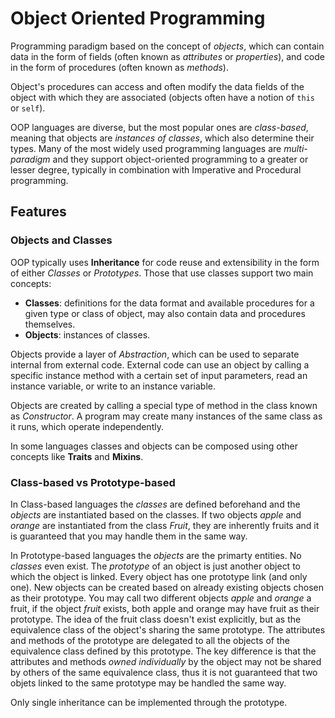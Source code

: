 # Object Oriented Programming

Programming paradigm based on the concept of _objects_, which can contain data in the form of fields (often known as _attributes_ or _properties_), and code in the form of procedures (often known as _methods_).

Object's procedures can access and often modify the data fields of the object with which they are associated (objects often have a notion of `this` or `self`).

OOP languages are diverse, but the most popular ones are _class-based_, meaning that objects are _instances of classes_, which also determine their types. Many of the most widely used programming languages are _multi-paradigm_ and they support object-oriented programming to a greater or lesser degree, typically in combination with Imperative and Procedural programming.

## Features

### Objects and Classes

OOP typically uses __Inheritance__ for code reuse and extensibility in the form of either _Classes_ or _Prototypes_. Those that use classes support two main concepts:

* __Classes__: definitions for the data format and available procedures for a given type or class of object, may also contain data and procedures themselves.
* __Objects__: instances of classes. 

Objects provide a layer of _Abstraction_, which can be used to separate internal from external code. External code can use an object by calling a specific instance method with a certain set of input parameters, read an instance variable, or write to an instance variable.

Objects are created by calling a special type of method in the class known as _Constructor_. A program may create many instances of the same class as it runs, which operate independently.

In some languages classes and objects can be composed using other concepts like __Traits__ and __Mixins__.

### Class-based vs Prototype-based

In Class-based languages the _classes_ are defined beforehand and the _objects_ are instantiated based on the classes. If two objects _apple_ and _orange_ are instantiated from the class _Fruit_, they are inherently fruits and it is guaranteed that you may handle them in the same way.

In Prototype-based languages the _objects_ are the primarty entities. No _classes_ even exist. The _prototype_ of an object is just another object to which the object is linked. Every object has one prototype link (and only one). New objects can be created based on already existing objects chosen as their prototype. You may call two different objects _apple_ and _orange_ a fruit, if the object _fruit_ exists, both apple and orange may have fruit as their prototype. The idea of the fruit class doesn't exist explicitly, but as the equivalence class of the object's sharing the same prototype. The attributes and methods of the prototype are delegated to all the objects of the equivalence class defined by this prototype. The key difference is that the attributes and methods _owned individually_ by the object may not be shared by others of the same equivalence class, thus it is not guaranteed that two objets linked to the same prototype may be handled the same way.

Only single inheritance can be implemented through the prototype.
